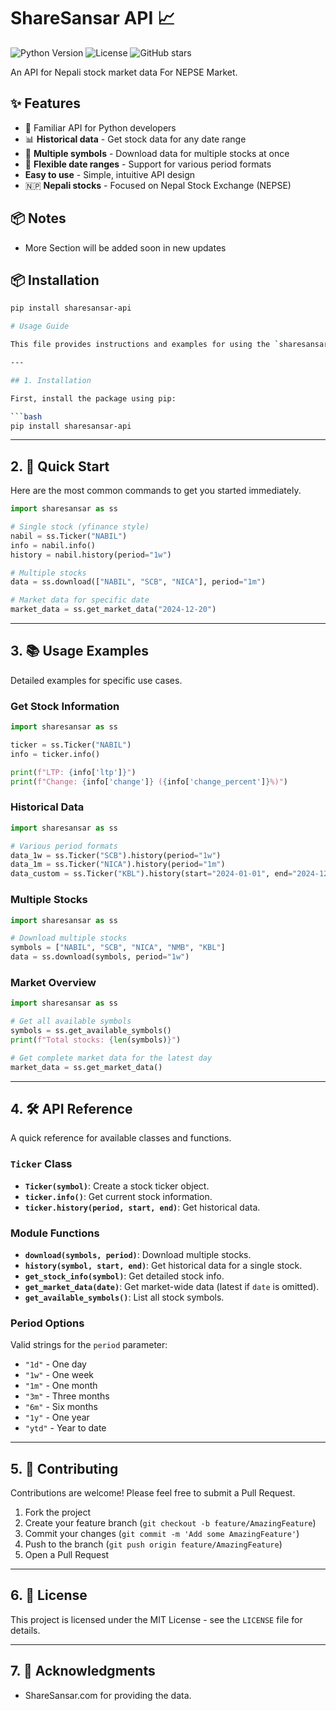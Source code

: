 # ShareSansar API 📈

![Python Version](https://img.shields.io/badge/python-3.7%2B-blue)
![License](https://img.shields.io/badge/license-MIT-green)
![GitHub stars](https://img.shields.io/github/stars/Paul-hembrom/sharesansar-api?style=social)

An API for Nepali stock market data For NEPSE Market.

## ✨ Features

- 🐍  Familiar API for Python developers
- 📊 **Historical data** - Get stock data for any date range
- 🔢 **Multiple symbols** - Download data for multiple stocks at once
- 📅 **Flexible date ranges** - Support for various period formats
-  **Easy to use** - Simple, intuitive API design
- 🇳🇵 **Nepali stocks** - Focused on Nepal Stock Exchange (NEPSE)

## 📦 Notes
- More Section will be added soon in new updates
## 📦 Installation

```bash
pip install sharesansar-api

# Usage Guide

This file provides instructions and examples for using the `sharesansar-api` library.

---

## 1. Installation

First, install the package using pip:

```bash
pip install sharesansar-api
```

---

## 2. 🚀 Quick Start

Here are the most common commands to get you started immediately.

```python
import sharesansar as ss

# Single stock (yfinance style)
nabil = ss.Ticker("NABIL")
info = nabil.info()
history = nabil.history(period="1w")

# Multiple stocks
data = ss.download(["NABIL", "SCB", "NICA"], period="1m")

# Market data for specific date
market_data = ss.get_market_data("2024-12-20")
```

---

## 3. 📚 Usage Examples

Detailed examples for specific use cases.

### Get Stock Information

```python
import sharesansar as ss

ticker = ss.Ticker("NABIL")
info = ticker.info()

print(f"LTP: {info['ltp']}")
print(f"Change: {info['change']} ({info['change_percent']}%)")
```

### Historical Data

```python
import sharesansar as ss

# Various period formats
data_1w = ss.Ticker("SCB").history(period="1w")
data_1m = ss.Ticker("NICA").history(period="1m")
data_custom = ss.Ticker("KBL").history(start="2024-01-01", end="2024-12-31")
```

### Multiple Stocks

```python
import sharesansar as ss

# Download multiple stocks
symbols = ["NABIL", "SCB", "NICA", "NMB", "KBL"]
data = ss.download(symbols, period="1w")
```

### Market Overview

```python
import sharesansar as ss

# Get all available symbols
symbols = ss.get_available_symbols()
print(f"Total stocks: {len(symbols)}")

# Get complete market data for the latest day
market_data = ss.get_market_data()
```

---

## 4. 🛠️ API Reference

A quick reference for available classes and functions.

### `Ticker` Class

-   **`Ticker(symbol)`**: Create a stock ticker object.
-   **`ticker.info()`**: Get current stock information.
-   **`ticker.history(period, start, end)`**: Get historical data.

### Module Functions

-   **`download(symbols, period)`**: Download multiple stocks.
-   **`history(symbol, start, end)`**: Get historical data for a single stock.
-   **`get_stock_info(symbol)`**: Get detailed stock info.
-   **`get_market_data(date)`**: Get market-wide data (latest if `date` is omitted).
-   **`get_available_symbols()`**: List all stock symbols.

### Period Options

Valid strings for the `period` parameter:

-   `"1d"` - One day
-   `"1w"` - One week
-   `"1m"` - One month
-   `"3m"` - Three months
-   `"6m"` - Six months
-   `"1y"` - One year
-   `"ytd"` - Year to date

---

## 5. 🤝 Contributing

Contributions are welcome! Please feel free to submit a Pull Request.

1.  Fork the project
2.  Create your feature branch (`git checkout -b feature/AmazingFeature`)
3.  Commit your changes (`git commit -m 'Add some AmazingFeature'`)
4.  Push to the branch (`git push origin feature/AmazingFeature`)
5.  Open a Pull Request

---

## 6. 📄 License

This project is licensed under the MIT License - see the `LICENSE` file for details.

---

## 7. 🙏 Acknowledgments

-   ShareSansar.com for providing the data.